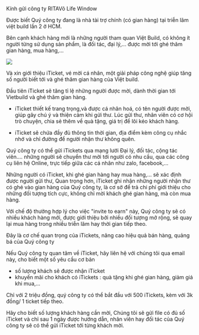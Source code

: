 
Kính gửi công ty RITAVõ Life Window 

Được biết Quý công ty đang là nhà tài trợ chính (có gian hàng) tại triễn lãm việt build lần 2 ở HCM.

Bên cạnh khách hàng mới là những người tham quan Việt Build, có không
ít người từng sử dụng sản phẩm, là đối tác, đại lý,... được mời tới ghé thăm gian hàng, mua hàng,...

![](2022-06-22-23-38-17.png)


Và xin giới thiệu iTicket, vé mời cá nhân, một giải pháp công nghệ giúp tăng số người biết tới và ghé thăm gian hàng của Việt build. 

Đầu tiên iTicket sẽ tăng tỉ lệ những người được mời, dành thời gian tới Vietbuild và ghé thăm gian hàng.

- iTicket thiết kế trang trọng,và được cá nhân hoá, có tên người được mời, giúp gây chú ý và thiện cảm khi gửi thư. 
Lúc gửi thư, nhân viên có cơ hội trò chuyện, chia sẻ thêm về quà tặng, giá trị để lôi kéo khách hàng.

- iTicket sẽ chứa đầy đủ thông tin thời gian, địa điểm kèm công cụ nhắc nhớ và chỉ đường để người nhận thư không quên. 

Quý công ty có thể gửi iTickets qua mạng lưới Đại lý, đối tác, cộng tác viên.... những người sẽ chuyển thư mời tới người có nhu cầu, qua các công cụ liên hệ Online, trực tiếp giữa các cá nhân như zalo, facebook,...

Những người có iTicket, khi ghé gian hàng hay mua hàng,... sẽ xác định được người gửi thư, 
Quan trọng hơn, iTicket ghi nhận những người nhận thư có ghé vào gian hàng của Quý công ty, là cơ sở để trả chi phí giới thiệu cho những đối tượng tích cực, không chỉ mời khách ghé gian hàng, mà còn mua hàng. 

Với chế độ thưởng hợp lý cho việc "invite to earn" này,  Quý công ty sẽ có nhiều khách hàng mới, được giới thiệu bởi nhiều đối tượng mở rộng, sẽ quay lại mua hàng trong nhiều triễn lãm hay thời gian tiếp theo. 

Đây là cơ chế quan trọng của iTickets, nâng cao hiệu quả bán hàng, quảng bá của Quý công ty

Nếu Quý công ty quan tâm về iTicket, hãy liên hệ với chúng tôi qua email này, cho biết một số yêu cầu cơ bản
- số lượng khách sẽ được nhận iTicket
- khuyến mãi cho khách có iTickets : quà tặng khi ghé gian hàng, giảm giá khi mua,...

Chỉ với 2 triệu đồng, quý công ty có thể bắt đầu với 500 iTickets, kèm với 3k đồng/ 1 ticket tiếp theo.

Hãy cho biết số lượng khách hàng cần mời, Chúng tôi sẽ gửi file có đủ số iTicket và chỉ sau 1 ngày được hướng dẫn, nhân viên hay đối tác của Quý công ty sẽ có thể gửi iTicket tới từng khách mời. 





